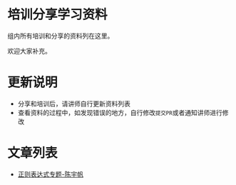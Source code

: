 # 培训分享学习资料

组内所有培训和分享的资料列在这里。

欢迎大家补充。

# 更新说明

- 分享和培训后，请讲师自行更新资料列表
- 查看资料的过程中，如发现错误的地方，自行修改`提交PR`或者通知讲师进行修改

# 文章列表

- [正则表达式专题-陈宇帆](https://walkerchan008.gitbook.io/regexp/ "正则表达式专题")

